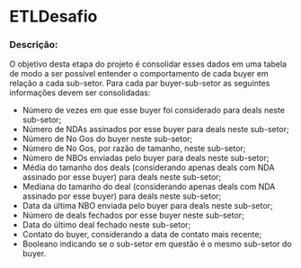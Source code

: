 # ETLDesafio
### Descrição: 
O objetivo desta etapa do projeto é consolidar esses dados em uma tabela de modo a ser possível entender o comportamento de cada buyer em relação a cada sub-setor. Para cada par buyer-sub-setor as seguintes informações devem ser consolidadas: 
*	Número de vezes em que esse buyer foi considerado para deals neste sub-setor;
*	Número de NDAs assinados por esse buyer para deals neste sub-setor; 
*	Número de No Gos do buyer neste sub-setor; 
*	Número de No Gos, por razão de tamanho, neste sub-setor; 
*	Número de NBOs enviadas pelo buyer para deals neste sub-setor; 
*	Média do tamanho dos deals (considerando apenas deals com NDA assinado por esse buyer) para deals neste sub-setor; 
*	Mediana do tamanho do deal (considerando apenas deals com NDA assinado por esse buyer) para deals neste sub-setor; 
*	Data da última NBO enviada pelo buyer para deals neste sub-setor; 
*	Número de deals fechados por esse buyer neste sub-setor; 
*	Data do último deal fechado neste sub-setor; 
*	Contato do buyer, considerando a data de contato mais recente; 
*	Booleano indicando se o sub-setor em questão é o mesmo sub-setor do buyer. 
